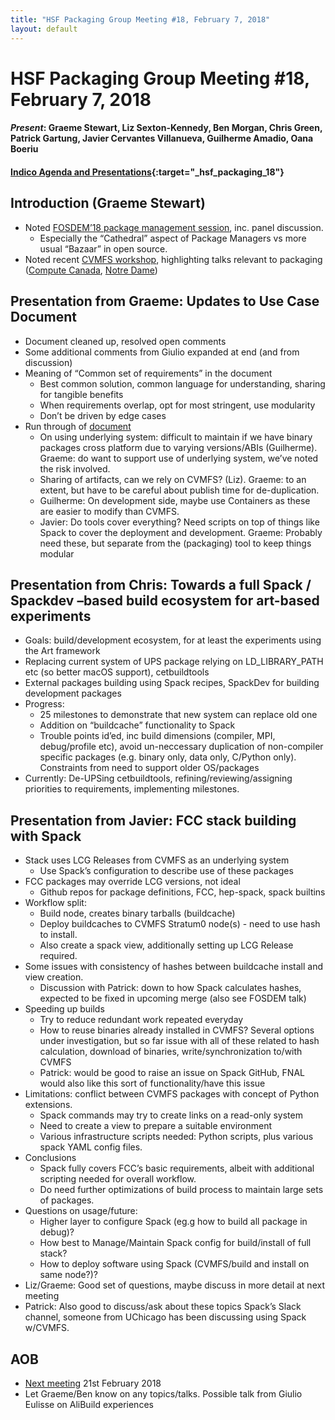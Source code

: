 ```yaml
---
title: "HSF Packaging Group Meeting #18, February 7, 2018"
layout: default
---
```


# HSF Packaging Group Meeting #18, February 7, 2018

#### *Present*: Graeme Stewart, Liz Sexton-Kennedy, Ben Morgan, Chris Green, Patrick Gartung, Javier Cervantes Villanueva, Guilherme Amadio, Oana Boeriu
#### [Indico Agenda and Presentations](https://indico.cern.ch/event/700265/){:target="_hsf_packaging_18"}

## Introduction (Graeme Stewart)
* Noted [FOSDEM’18 package management session](https://fosdem.org/2018/schedule/track/package_management/), inc. panel discussion.
  * Especially the “Cathedral” aspect of Package Managers vs more usual “Bazaar” in open source.
* Noted recent [CVMFS workshop](https://indico.cern.ch/event/608592/), highlighting talks relevant to packaging ([Compute Canada](https://docs.google.com/presentation/d/e/2PACX-1vR024DUiMr6__w8sY9rOPBsprhFoTqRoSHT-Ng0gyhooHotR5Aia2eSN05CMPAfHFl99ET_F0pZ8EK9/pub?start=false&loop=false&delayms=30000&slide=id.p3), [Notre Dame](https://indico.cern.ch/event/608592/contributions/2830129/attachments/1591914/2520122/ccl-cvmfs-2018.pdf))


## Presentation from Graeme: Updates to Use Case Document
* Document cleaned up, resolved open comments
* Some additional comments from Giulio expanded at end (and from discussion)
* Meaning of “Common set of requirements” in the document
  * Best common solution, common language for understanding, sharing for tangible benefits
  * When requirements overlap, opt for most stringent, use modularity
  * Don’t be driven by edge cases
* Run through of [document](https://docs.google.com/document/d/1h-r3XPIXXxmr5tThIh6gu6VcXXRhBXtUuOv14ju3oTI)
  * On using underlying system: difficult to maintain if we have binary packages cross platform due to varying
    versions/ABIs (Guilherme). Graeme: do want to support use of underlying system, we’ve noted the risk involved.
  * Sharing of artifacts, can we rely on CVMFS? (Liz). Graeme: to an extent, but have to be careful about publish time for de-duplication.
  * Guilherme: On development side, maybe use Containers as these are easier to modify than CVMFS.
  * Javier: Do tools cover everything? Need scripts on top of things like Spack to cover the deployment and development. Graeme: Probably need these, but separate from the
    (packaging) tool to keep things modular

## Presentation from Chris: Towards a full Spack / Spackdev –based build ecosystem for art-based experiments
* Goals: build/development ecosystem, for at least the experiments using the Art framework
* Replacing current system of UPS package relying on LD_LIBRARY_PATH etc (so better macOS support), cetbuildtools
* External packages building using Spack recipes, SpackDev for building development packages
* Progress:
  * 25 milestones to demonstrate that new system can replace old one
  * Addition on “buildcache” functionality to Spack
  * Trouble points id’ed, inc build dimensions (compiler, MPI, debug/profile etc), avoid un-neccessary duplication of
    non-compiler specific packages (e.g. binary only, data only, C/Python only). Constraints from need to support older OS/packages
* Currently: De-UPSing cetbuildtools, refining/reviewing/assigning priorities to requirements, implementing milestones.

## Presentation from Javier: FCC stack building with Spack
* Stack uses LCG Releases from CVMFS as an underlying system
  * Use Spack’s configuration to describe use of these packages
* FCC packages may override LCG versions, not ideal
  * Github repos for package definitions, FCC, hep-spack, spack builtins
* Workflow split:
  * Build node, creates binary tarballs (buildcache)
  * Deploy buildcaches to CVMFS Stratum0 node(s) - need to use hash to install.
  * Also create a spack view, additionally setting up LCG Release required.
* Some issues with consistency of hashes between buildcache install and view creation.
  * Discussion with Patrick: down to how Spack calculates hashes, expected to be fixed in upcoming merge (also see FOSDEM talk)
* Speeding up builds
  * Try to reduce redundant work repeated everyday
  * How to reuse binaries already installed in CVMFS?
    Several options under investigation, but so far issue with all of these related to hash calculation,
    download of binaries, write/synchronization to/with CVMFS
  * Patrick: would be good to raise an issue on Spack GitHub, FNAL would also like this sort of functionality/have this issue
* Limitations: conflict between CVMFS packages with concept of Python extensions.
  * Spack commands may try to create links on a read-only system
  * Need to create a view to prepare a suitable environment
  * Various infrastructure scripts needed: Python scripts, plus various spack YAML config files.
* Conclusions
  * Spack fully covers FCC’s basic requirements, albeit with additional scripting needed for overall workflow.
  * Do need further optimizations of build process to maintain large sets of packages.
* Questions on usage/future:
  * Higher layer to configure Spack (eg.g how to build all package in debug)?
  * How best to Manage/Maintain Spack config for build/install of full stack?
  * How to deploy software using Spack (CVMFS/build and install on same node?)?
* Liz/Graeme: Good set of questions, maybe discuss in more detail at next meeting
* Patrick: Also good to discuss/ask about these topics Spack’s Slack channel, someone from UChicago
  has been discussing using Spack w/CVMFS.

## AOB
* [Next meeting](https://indico.cern.ch/event/704402/) 21st February 2018
* Let Graeme/Ben know on any topics/talks. Possible talk from Giulio Eulisse on AliBuild experiences

